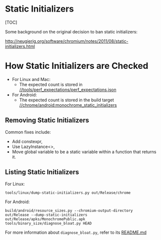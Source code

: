 # Static Initializers

[TOC]

Some background on the original decision to ban static initializers:

http://neugierig.org/software/chromium/notes/2011/08/static-initializers.html

# How Static Initializers are Checked

* For Linux and Mac:
  * The expected count is stored in [//tools/perf_expectations/perf_expectations.json](https://cs.chromium.org/chromium/src/tools/perf_expectations/perf_expectations.json)
* For Android:
  * The expected count is stored in the build target [//chrome/android:monochrome_static_initializers](https://cs.chromium.org/chromium/src/chrome/android/BUILD.gn)

## Removing Static Initializers

Common fixes include:

* Add constexpr,
* Use LazyInstance<>,
* Move global variable to be a static variable within a function that returns it.

## Listing Static Initializers

For Linux:

    tools/linux/dump-static-initializers.py out/Release/chrome

For Android:

    build/android/resource_sizes.py --chromium-output-directory out/Release --dump-static-initializers out/Release/apks/MonochromePublic.apk
    tools/binary_size/diagnose_bloat.py HEAD

For more information about `diagnose_bloat.py`, refer to its [README.md](../tools/binary_size/README.md)
